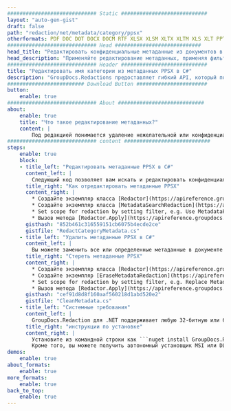 ```yaml
---
############################# Static ############################
layout: "auto-gen-gist"
draft: false
path: "redaction/net/metadata/category/ppsx"
otherformats: PDF DOC DOT DOCX DOCM RTF XLSX XLSM XLTX XLTM XLS XLT PPTX PPT PPSX POT PPS PPTM 
############################# Head ############################
head_title: "Редактировать конфиденциальные метаданные из документов в C#"
head_description: "Применяйте редактирование метаданных, применяя фильтры для документов разных форматов"
############################# Header ############################
title: "Редактировать имя категории из метаданных PPSX в C#"
description: "GroupDocs.Redactions предоставляет гибкий API, который позволяет искать и заменять/удалять любое свойство метаданных с помощью фильтров."
######################### Download Button #######################
button:
    enable: true
############################# About ############################
about:
    enable: true
    title: "Что такое редактирование метаданных?"
    content: |
        Под редакцией понимается удаление нежелательной или конфиденциальной информации из электронных документов. Все форматы файлов, включая PDF, DOC, DOCX, PPT, PPTX, XLS, XLSX и другие, имеют некоторые свойства метаданных. Эти свойства включают имя автора, категорию, название компании, комментарии, время создания, последнее обновление и многое другое. Иногда вам нужно полностью удалить ненужные поля метаданных или обновить их значения. Есть также некоторые скрытые данные, связанные с файлами, которые можно просмотреть с помощью различных инструментов и методов. Есть много случаев, когда вы не хотите, чтобы эти данные были доступны кому-либо. С помощью API GroupDocs.Redaction вы можете применять исправления метаданных к любому из этих свойств метаданных. Вы можете изменить или удалить их, отфильтровав нужные метаданные. В этом руководстве мы объясним, как вы можете отредактировать название категории из метаданных PPSX в C#.
############################# content ############################
steps:
    enable: true
    block:
    - title_left: "Редактировать метаданные PPSX в C#"
      content_left: |
        Следующий код позволяет вам искать и редактировать конфиденциальные данные из документа PPSX. Вы можете установить область редактирования, установив фильтр, например. в MetadataFilter.Category. - он оставит не выполненными совпадения регулярных выражений во всех элементах метаданных, кроме свойства «Категория»:
      title_right: "Как отредактировать метаданные PPSX"
      content_right: |
        * Создайте экземпляр класса [Redactor](https://apireference.groupdocs.com/redaction/net/groupdocs.redaction/redactor) и загрузите файл PPSX.
        * Создайте экземпляр класса [MetadataSearchRedaction](https://apireference.groupdocs.com/redaction/net/groupdocs.redaction.redactions/metadatasearchredaction) для поиска и замены конфиденциальных данных из метаданных документа.
        * Set scope for redaction by setting filter, e.g. Use MetadataFilter.Category in below code 
        * Вызов метода [Redactor.Apply](https://apireference.groupdocs.com/redaction/net/groupdocs.redaction/redactor/methods/apply/index) с объектом [MetadataSearchRedaction](https://apireference.groupdocs.com/redaction/net/groupdocs.redaction.redactions/metadatasearchredaction)
      gisthash: "852b461c316559151cb6075b4ecde2ce"
      gistfile: "RedactCategoryMetadata.cs"
    - title_left: "Удалить метаданные PPSX в C#"
      content_left: |
        Вы можете заменить все или определенные метаданные в документе пустыми (пустыми или минимальными) значениями, используя класс EraseMetadataRedaction. В следующем коде показано, как можно отфильтровать, а затем удалить свойство метаданных из документа PPSX. В приведенном ниже примере все свойства документа пусты:
      title_right: "Стереть метаданные PPSX"
      content_right: |
        * Создайте экземпляр класса [Redactor](https://apireference.groupdocs.com/redaction/net/groupdocs.redaction/redactor) и загрузите файл PPSX.
        * Создайте экземпляр [EraseMetadataRedaction](https://apireference.groupdocs.com/redaction/net/groupdocs.redaction.redactions/erasemetadataredaction), чтобы удалить метаданные документа.
        * Set scope for redaction by setting filter, e.g. Replace MetadataFilter.All with MetadataFilter.Category in below code 
        * Вызов метода [Redactor.Apply](https://apireference.groupdocs.com/redaction/net/groupdocs.redaction/redactor/methods/apply/index) с объектом [MetadataSearchRedaction](https://apireference.groupdocs.com/redaction/net/groupdocs.redaction.redactions/metadatasearchredaction)
      gisthash: "cef91d8d8f160aaf560218d1abd520e2"
      gistfile: "CleanMetadata.cs"
    - title_left: "Системные требования"
      content_left: |
        GroupDocs.Redaction для .NET поддерживает любую 32-битную или 64-битную операционную систему, в которой установлена платформа .NET. Он не требует установки какого-либо внешнего программного обеспечения или сторонних инструментов. Полное руководство по системным требованиям можно найти на странице [системные требования](https://docs.groupdocs.com/redaction/net/system-requirements).
      title_right: "инструкции по установке"
      content_right: |
        Установите из командной строки как ```nuget install GroupDocs.Redaction``` или через консоль диспетчера пакетов Visual Studio с помощью ```Install-Package GroupDocs.Redaction```.
        Кроме того, вы можете получить автономный установщик MSI или DLL-файлы в ZIP-файле из [загрузок](https://downloads.groupdocs.com/redaction/net) и указать их в своем проекте вручную.
demos:
    enable: true
about_formats:
    enable: true
more_formats:
    enable: true
back_to_top:
    enable: true
---
```

